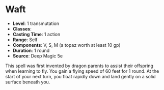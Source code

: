 # Waft

- **Level**: 1 transmutation
- **Classes**: 
- **Casting Time**: 1 action
- **Range**: Self
- **Components**: V, S, M (a topaz worth at least 10 gp)
- **Duration**: 1 round
- **Source**: Deep Magic 5e

This spell was first invented by dragon parents to assist their offspring when learning to fly. You gain a flying speed of 60 feet for 1 round. At the start of your next turn, you float rapidly down and land gently on a solid surface beneath you.

